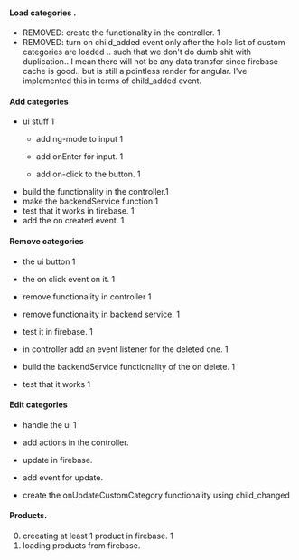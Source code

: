 #### Load categories .
- REMOVED: create the functionality in the controller. 1
- REMOVED:  turn on child_added event only after the hole list of custom categories are loaded .. such that we don't do dumb shit with duplication..
I mean there will not be any data transfer since firebase cache is good.. but is still a pointless render for angular.
I've implemented this in terms of child_added event.

#### Add categories
- ui stuff 1
  - add ng-mode to input 1
  - add onEnter for input. 1

  - add on-click to the button. 1
- build the functionality in the controller.1
- make the backendService function 1
- test that it works in firebase. 1
- add the on created event. 1


#### Remove categories
- the ui button 1
- the on click event on it. 1
- remove functionality in controller   1
- remove functionality in backend service. 1
- test it in firebase. 1

- in controller add an event listener for the deleted one. 1
- build the backendService functionality of the on delete. 1
- test that it works 1


#### Edit categories
- handle the ui 1
- add actions in the controller.
- update in firebase.

- add event for update.
- create the onUpdateCustomCategory functionality using child_changed



#### Products.
0. creeating at least 1 product in firebase. 1
1. loading products from firebase. 
